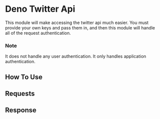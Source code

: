 # Deno Twitter Api

This module will make accessing the twitter api much easier. You must provide your
own keys and pass them in, and then this module will handle all of the request 
authentication. 

### Note
It does not handle any user authentication. It only handles application authentication.

## How To Use

## Requests

## Response

